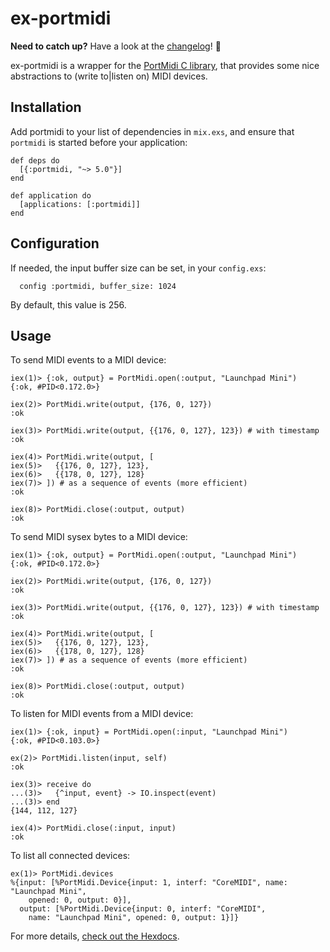 # ex-portmidi

**Need to catch up?** Have a look at the [changelog](/CHANGELOG.md)! 🚀

ex-portmidi is a wrapper for the [PortMidi C library](http://portmedia.sourceforge.net/portmidi/),
that provides some nice abstractions to (write to|listen on) MIDI devices.

## Installation

Add portmidi to your list of dependencies in `mix.exs`, and ensure
that `portmidi` is started before your application:
```
def deps do
  [{:portmidi, "~> 5.0"}]
end

def application do
  [applications: [:portmidi]]
end
```

## Configuration

If needed, the input buffer size can be set, in your `config.exs`:

```
  config :portmidi, buffer_size: 1024
```

By default, this value is 256.

## Usage

To send MIDI events to a MIDI device:
```
iex(1)> {:ok, output} = PortMidi.open(:output, "Launchpad Mini")
{:ok, #PID<0.172.0>}

iex(2)> PortMidi.write(output, {176, 0, 127})
:ok

iex(3)> PortMidi.write(output, {{176, 0, 127}, 123}) # with timestamp
:ok

iex(4)> PortMidi.write(output, [
iex(5)>   {{176, 0, 127}, 123},
iex(6)>   {{178, 0, 127}, 128}
iex(7)> ]) # as a sequence of events (more efficient)
:ok

iex(8)> PortMidi.close(:output, output)
:ok
```

To send MIDI sysex bytes to a MIDI device:
```
iex(1)> {:ok, output} = PortMidi.open(:output, "Launchpad Mini")
{:ok, #PID<0.172.0>}

iex(2)> PortMidi.write(output, {176, 0, 127})
:ok

iex(3)> PortMidi.write(output, {{176, 0, 127}, 123}) # with timestamp
:ok

iex(4)> PortMidi.write(output, [
iex(5)>   {{176, 0, 127}, 123},
iex(6)>   {{178, 0, 127}, 128}
iex(7)> ]) # as a sequence of events (more efficient)
:ok

iex(8)> PortMidi.close(:output, output)
:ok
```

To listen for MIDI events from a MIDI device:
```
iex(1)> {:ok, input} = PortMidi.open(:input, "Launchpad Mini")
{:ok, #PID<0.103.0>}

ex(2)> PortMidi.listen(input, self)
:ok

iex(3)> receive do
...(3)>   {^input, event} -> IO.inspect(event)
...(3)> end
{144, 112, 127}

iex(4)> PortMidi.close(:input, input)
:ok
```

To list all connected devices:
```
ex(1)> PortMidi.devices
%{input: [%PortMidi.Device{input: 1, interf: "CoreMIDI", name: "Launchpad Mini",
    opened: 0, output: 0}],
  output: [%PortMidi.Device{input: 0, interf: "CoreMIDI",
    name: "Launchpad Mini", opened: 0, output: 1}]}
```

For more details, [check out the Hexdocs](https://hexdocs.pm/portmidi/PortMidi.html).
